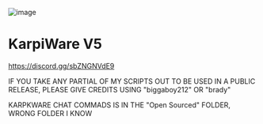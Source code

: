 ![image](https://github.com/biggaboy212/KarpiWare/assets/75142294/951e0d29-67d6-44c3-b814-c1526104f55d)


# KarpiWare V5
https://discord.gg/sbZNGNVdE9

IF YOU TAKE ANY PARTIAL OF MY SCRIPTS OUT
TO BE USED IN A PUBLIC RELEASE,
PLEASE GIVE CREDITS USING "biggaboy212" OR
"brady"

KARPKWARE CHAT COMMADS IS IN THE "Open Sourced" FOLDER, WRONG FOLDER I KNOW
